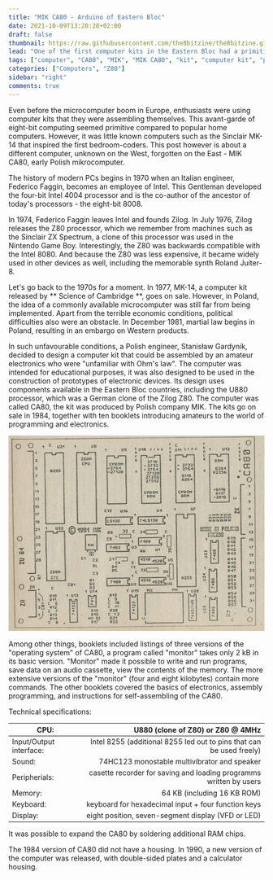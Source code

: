 ```yaml
---
title: "MIK CA80 - Arduino of Eastern Bloc"
date: 2021-10-09T13:20:28+02:00
draft: false
thumbnail: https://raw.githubusercontent.com/the8bitzine/the8bitzine.github.io/media/media/2021/MIK_CA80_cropped.jpg
lead: "One of the first computer kits in the Eastern Bloc had a primitive calculator display and a minimalist keyboard that allowed hexadecimal entry."
tags: ["computer", "CA80", "MIK", "MIK CA80", "kit", "computer kit", "polish computer kit"]
categories: ["Computers", "Z80"]
sidebar: "right"
comments: true
---
```


Even before the microcomputer boom in Europe, enthusiasts were using computer kits that they were assembling themselves. This avant-garde of eight-bit computing seemed primitive compared to popular home computers. However, it was little known computers such as the Sinclair MK-14 that inspired the first bedroom-coders. This post however is about a different computer, unknown on the West, forgotten on the East - MIK CA80, early Polish mikrocomputer.  
  
The history of modern PCs begins in 1970 when an Italian engineer, Federico Faggin, becomes an employee of Intel. This Gentleman developed the four-bit Intel 4004 processor and is the co-author of the ancestor of today's processors - the eight-bit 8008.  
  
In 1974, Federico Faggin leaves Intel and founds Zilog. In July 1976, Zilog releases the Z80 processor, which we remember from machines such as the Sinclair ZX Spectrum, a clone of this processor was used in the Nintendo Game Boy. Interestingly, the Z80 was backwards compatible with the Intel 8080. And because the Z80 was less expensive, it became widely used in other devices as well, including the memorable synth Roland Juiter-8.  
  
Let's go back to the 1970s for a moment. In 1977, MK-14, a computer kit released by ** Science of Cambridge **, goes on sale. However, in Poland, the idea of a commonly available microcomputer was still far from being implemented. Apart from the terrible economic conditions, political difficulties also were an obstacle. In December 1981, martial law begins in Poland, resulting in an embargo on Western products.

In such unfavourable conditions, a Polish engineer, Stanisław Gardynik, decided to design a computer kit that could be assembled by an amateur electronics who were "unfamiliar with Ohm's law". The computer was  intended for educational purposes, it was also designed to be used in the construction of prototypes of electronic devices. Its design uses components available in the Eastern Bloc countries, including the U880 processor, which was a German clone of the Zilog Z80. The computer was called CA80, the kit was produced by Polish company MIK. The kits go on sale in 1984, together with ten booklets introducing amateurs to the world of programming and electronics.  

<img src="https://raw.githubusercontent.com/the8bitzine/the8bitzine.github.io/media/media/2021/ca80_diagram.jpg" alt="MIK CA80 version 1991 diagram" class="post_img_center">  
  
Among other things, booklets included listings of three versions of the "operating system" of CA80, a program called "monitor" takes only 2 kB in its basic version. "Monitor" made it possible to write and run programs, save data on an audio cassette, view the contents of the memory. The more extensive versions of the "monitor" (four and eight kilobytes) contain more commands. The other booklets covered the basics of electronics, assembly programming, and instructions for self-assembling of the CA80.  
  
Technical specifications:  

CPU:| U880 (clone of Z80) or Z80 @ 4MHz |
------------ | -----------: |
Input/Output interface:| Intel 8255 (additional 8255 led out to pins that can be used freely) |
Sound: | 74HC123 monostable multivibrator and speaker |
Peripherials:| casette recorder for saving and loading programms written by users|
Memory:| 64 KB (including 16 KB ROM)|
Keyboard:| keyboard for hexadecimal input + four function keys|
Display:| eight position, seven-segment display (VFD or LED)| 
  
It was possible to expand the CA80 by soldering additional RAM chips.  
  
The 1984 version of CA80 did not have a housing. In 1990, a new version of the computer was released, with double-sided plates and a calculator housing.

